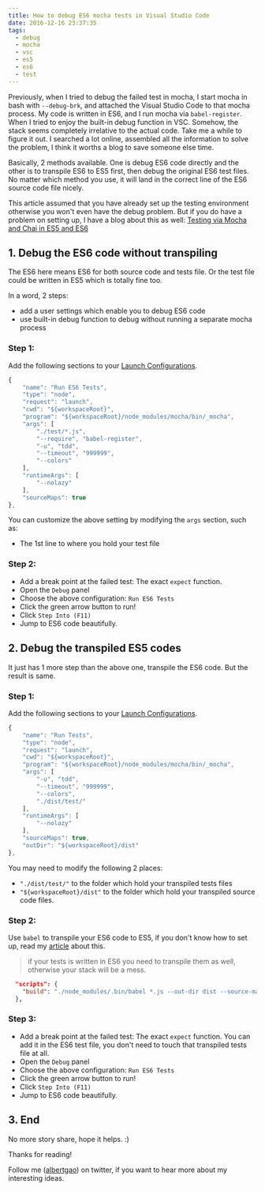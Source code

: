 ```yaml
---
title: How to debug ES6 mocha tests in Visual Studio Code
date: 2016-12-16 23:37:35
tags:
  - debug
  - mocha
  - vsc
  - es5
  - es6
  - test
---
```


Previously, when I tried to debug the failed test in mocha, I start mocha in bash with `--debug-brk`, and attached the Visual Studio Code to that mocha process. My code is written in ES6, and I run mocha via `babel-register`. When I tried to enjoy the built-in debug function in VSC. Somehow, the stack seems completely irrelative to the actual code. Take me a while to figure it out. I searched a lot online, assembled all the information to solve the problem, I think it worths a blog to save someone else time.

<!--more-->

Basically, 2 methods available. One is debug ES6 code directly and the other is to transpile ES6 to ES5 first, then debug the original ES6 test files. No matter which method you use, it will land in the correct line of the ES6 source code file nicely.

This article assumed that you have already set up the testing environment otherwise you won't even have the debug problem. But if you do have a problem on setting up, I have a blog about this as well: [Testing via Mocha and Chai in ES5 and ES6](http://www.albertgao.xyz/2016/12/09/testing-via-mocha-and-chai-in-es5-and-es6/)

## 1. Debug the ES6 code without transpiling

The ES6 here means ES6 for both source code and tests file. Or the test file could be written in ES5 which is totally fine too.

In a word, 2 steps:

- add a user settings which enable you to debug ES6 code
- use built-in debug function to debug without running a separate mocha process

### Step 1:

Add the following sections to your [Launch Configurations](https://code.visualstudio.com/Docs/editor/debugging#_launch-configurations).

```javascript
{
    "name": "Run ES6 Tests",
    "type": "node",
    "request": "launch",
    "cwd": "${workspaceRoot}",
    "program": "${workspaceRoot}/node_modules/mocha/bin/_mocha",
    "args": [
        "./test/*.js",
        "--require", "babel-register",
        "-u", "tdd",
        "--timeout", "999999",
        "--colors"
    ],
    "runtimeArgs": [
        "--nolazy"
    ],
    "sourceMaps": true
},
```

You can customize the above setting by modifying the `args` section, such as:

- The 1st line to where you hold your test file

### Step 2:

- Add a break point at the failed test: The exact `expect` function.
- Open the `Debug` panel
- Choose the above configuration: `Run ES6 Tests`
- Click the green arrow button to run!
- Click `Step Into (F11)`
- Jump to ES6 code beautifully.

## 2. Debug the transpiled ES5 codes

It just has 1 more step than the above one, transpile the ES6 code. But the result is same.

### Step 1:

Add the following sections to your [Launch Configurations](https://code.visualstudio.com/Docs/editor/debugging#_launch-configurations).

```javascript
{
    "name": "Run Tests",
    "type": "node",
    "request": "launch",
    "cwd": "${workspaceRoot}",
    "program": "${workspaceRoot}/node_modules/mocha/bin/_mocha",
    "args": [
        "-u", "tdd",
        "--timeout", "999999",
        "--colors",
        "./dist/test/"
    ],
    "runtimeArgs": [
        "--nolazy"
    ],
    "sourceMaps": true,
    "outDir": "${workspaceRoot}/dist"
},
```

You may need to modify the following 2 places:

- `"./dist/test/"` to the folder which hold your transpiled tests files
- `"${workspaceRoot}/dist"` to the folder which hold your transpiled source code files.

### Step 2:

Use `babel` to transpile your ES6 code to ES5, if you don't know how to set up, read my [article](/2016/12/09/testing-via-mocha-and-chai-in-es5-and-es6/#6-Set-up-for-ES6-Testing) about this.

> if your tests is written in ES6 you need to transpile them as well, otherwise your stack will be a mess.

```json
  "scripts": {
    "build": "./node_modules/.bin/babel *.js --out-dir dist --source-maps && ./node_modules/.bin/babel ./test/test.js --out-dir dist --source-maps"
  },
```

### Step 3:

- Add a break point at the failed test: The exact `expect` function. You can add it in the ES6 test file, you don't need to touch that transpiled tests file at all.
- Open the `Debug` panel
- Choose the above configuration: `Run ES6 Tests`
- Click the green arrow button to run!
- Click `Step Into (F11)`
- Jump to ES6 code beautifully.

## 3. End

No more story share, hope it helps. :)

Thanks for reading!

Follow me (<a href='https://twitter.com/albertgao' target="_blank" rel="noopener noreferrer">albertgao</a>) on twitter, if you want to hear more about my interesting ideas.
